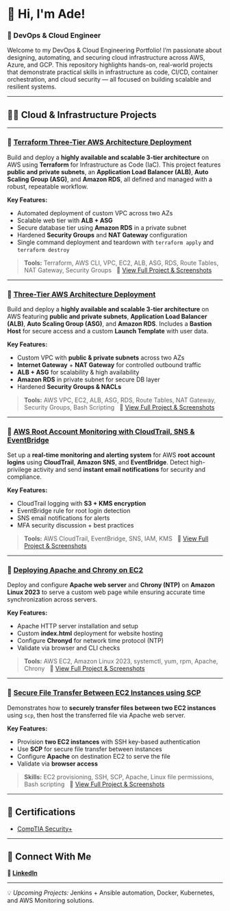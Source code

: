 # 👋 Hi, I'm Ade!  
### 🚀 DevOps & Cloud Engineer

Welcome to my DevOps & Cloud Engineering Portfolio! I’m passionate about designing, automating, and securing cloud infrastructure across AWS, Azure, and GCP.
This repository highlights hands-on, real-world projects that demonstrate practical skills in infrastructure as code, CI/CD, container orchestration, and cloud security — all focused on building scalable and resilient systems.

---

## 👨‍💻 Cloud & Infrastructure Projects

---

### 🔹 [Terraform Three-Tier AWS Architecture Deployment](./terraform-three-tier/README.md)
Build and deploy a **highly available and scalable 3-tier architecture** on AWS using **Terraform** for Infrastructure as Code (IaC). This project features **public and private subnets**, an **Application Load Balancer (ALB)**, **Auto Scaling Group (ASG)**, and **Amazon RDS**, all defined and managed with a robust, repeatable workflow.

**Key Features:**
- Automated deployment of custom VPC across two AZs
- Scalable web tier with **ALB + ASG**
- Secure database tier using **Amazon RDS** in a private subnet
- Hardened **Security Groups** and **NAT Gateway** configuration
- Single command deployment and teardown with `terraform apply` and `terraform destroy`

> **Tools:** Terraform, AWS CLI, VPC, EC2, ALB, ASG, RDS, Route Tables, NAT Gateway, Security Groups  
🔹 [View Full Project & Screenshots](./terraform-three-tier/images/)

---

### 🔹 [Three-Tier AWS Architecture Deployment](./three-tier-aws-architecture/README.md)
Build and deploy a **highly available and scalable 3-tier architecture** on AWS featuring **public and private subnets**, **Application Load Balancer (ALB)**, **Auto Scaling Group (ASG)**, and **Amazon RDS**. Includes a **Bastion Host** for secure access and a custom **Launch Template** with user data.

**Key Features:**
- Custom VPC with **public & private subnets** across two AZs
- **Internet Gateway** + **NAT Gateway** for controlled outbound traffic
- **ALB + ASG** for scalability & high availability
- **Amazon RDS** in private subnet for secure DB layer
- Hardened **Security Groups & NACLs**

> **Tools:** AWS VPC, EC2, ALB, ASG, RDS, Route Tables, NAT Gateway, Security Groups, Bash Scripting  
🔹 [View Full Project & Screenshots](./three-tier-aws-architecture/images/)

---

### 🔹 [AWS Root Account Monitoring with CloudTrail, SNS & EventBridge](./Root%20Account%20Monitoring%20Project/README.md)
Set up a **real-time monitoring and alerting system** for AWS **root account logins** using **CloudTrail**, **Amazon SNS**, and **EventBridge**. Detect high-privilege activity and send **instant email notifications** for security and compliance.

**Key Features:**
- CloudTrail logging with **S3 + KMS encryption**
- EventBridge rule for root login detection
- SNS email notifications for alerts
- MFA security discussion + best practices

> **Tools:** AWS CloudTrail, EventBridge, SNS, IAM, KMS  
🔹 [View Full Project & Screenshots](./Root%20Account%20Monitoring%20Project/images/)

---

### 🔹 [Deploying Apache and Chrony on EC2](./ec2-apache-chrony-setup_project/Apache-Chrony-EC2-README.md)
Deploy and configure **Apache web server** and **Chrony (NTP)** on **Amazon Linux 2023** to serve a custom web page while ensuring accurate time synchronization across servers.

**Key Features:**
- Apache HTTP server installation and setup
- Custom **index.html** deployment for website hosting
- Configure **Chronyd** for network time protocol (NTP)
- Validate via browser and CLI checks

> **Tools:** AWS EC2, Amazon Linux 2023, systemctl, yum, rpm, Apache, Chrony  
🔹 [View Full Project & Screenshots](./ec2-apache-chrony-setup_project/images/)

---

### 🔹 [Secure File Transfer Between EC2 Instances using SCP](./scp-file-transfer-ec2/)
Demonstrates how to **securely transfer files between two EC2 instances** using `scp`, then host the transferred file via Apache web server.

**Key Features:**
- Provision **two EC2 instances** with SSH key-based authentication
- Use **SCP** for secure file transfer between instances
- Configure **Apache** on destination EC2 to serve the file
- Validate via **browser access**

> **Skills:** EC2 provisioning, SSH, SCP, Apache, Linux file permissions, Bash scripting  
🔹 [View Full Project & Screenshots](./scp-file-transfer-ec2/images/)

---

## 📄 Certifications
- [CompTIA Security+](https://www.credly.com/badges/d4741e33-4b5a-44ff-af58-52c43cdbf076/public_url)

---

## 🤝 Connect With Me
**🔗 [LinkedIn](https://www.linkedin.com/in/adediran-osinloye/)**

---

💡 *Upcoming Projects:* Jenkins + Ansible automation, Docker, Kubernetes, and AWS Monitoring solutions.
